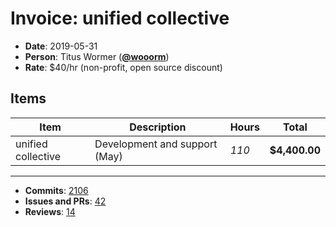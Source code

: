 # Invoice: unified collective

*   **Date**: 2019-05-31
*   **Person**: Titus Wormer ([**@wooorm**](https://github.com/wooorm))
*   **Rate**: $40/hr (non-profit, open source discount)

## Items

| Item               | Description                   | Hours | Total         |
| ------------------ | ----------------------------- | ----- | ------------- |
| unified collective | Development and support (May) | *110* | **$4,400.00** |

***

*   **Commits**: [2106](https://github.com/search?o=desc\&q=author%3Awooorm+committer-date%3A%222019-05-01..2019-06-01%22\&s=author-date\&type=Commits)
*   **Issues and PRs**: [42](https://github.com/search?o=desc\&q=author%3Awooorm+created%3A%222019-05-01..2019-06-01%22\&s=created\&type=Issues)
*   **Reviews**: [14](https://github.com/search?o=desc\&q=reviewed-by%3Awooorm+created%3A%222019-05-01..2019-06-01%22\&s=created\&type=Issues)
